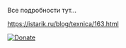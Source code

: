 Все подробности тут...

https://istarik.ru/blog/texnica/163.html


[![Donate](https://istarik.ru/uploads/images/00/00/01/2020/04/12/ff1b11.png)](https://istarik.ru/don.html)

